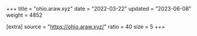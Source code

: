 +++
title = "ohio.araw.xyz"
date = "2022-03-22"
updated = "2023-06-08"
weight = 4852

[extra]
source = "https://ohio.araw.xyz/"
ratio = 40
size = 5
+++

